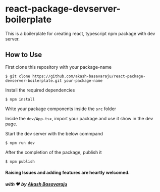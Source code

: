 # react-package-devserver-boilerplate

This is a boilerplate for creating react, typescript npm package with dev server.

## How to Use

First clone this repository with your package-name

`$ git clone https://github.com/akash-basavaraju/react-package-devserver-boilerplate.git your-package-name`

Install the required dependencies

`$ npm install`

Write your package components inside the `src` folder

Inside the `dev/App.tsx`, import your package and use it show in the dev page.

Start the dev server with the below commpand

`$ npm run dev`

After the completion of the package, publish it

`$ npm publish`

#### Raising Issues and adding features are heartly welcomed.

##### with :heart: by [Akash Basavaraju](https://github.com/akash-basavaraju)
